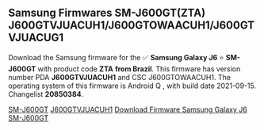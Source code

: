 <h2>Samsung Firmwares SM-J600GT(ZTA) J600GTVJUACUH1/J600GTOWAACUH1/J600GTVJUACUG1</h2>
Download the Samsung firmware for the ✅ <strong>Samsung Galaxy J6 </strong> ⭐ <strong>SM-J600GT</strong> with product code <strong>ZTA</strong> <strong> from Brazil</strong>. This firmware has version number PDA <strong>J600GTVJUACUH1</strong> and CSC J600GTOWAACUH1. The operating system of this firmware is Android Q , with build date 2021-09-15. Changelist <strong>20850384</strong>.


[SM-J600GT](https://samfirm.shop/samsung/model/SM-J600GT)
[J600GTVJUACUH1](https://samfirm.shop/samsung/pda/J600GTVJUACUH1)
[Download Firmware Samsung Galaxy J6 SM-J600GT](https://samfirm.shop/samsung/firmware/456778)
